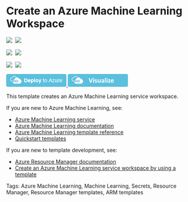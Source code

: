 # Create an Azure Machine Learning Workspace

<IMG SRC="https://azurequickstartsservice.blob.core.windows.net/badges/101-machine-learning-create/PublicLastTestDate.svg" />&nbsp;
<IMG SRC="https://azurequickstartsservice.blob.core.windows.net/badges/101-machine-learning-create/PublicDeployment.svg" />&nbsp;

<IMG SRC="https://azurequickstartsservice.blob.core.windows.net/badges/101-machine-learning-create/FairfaxLastTestDate.svg" />&nbsp;
<IMG SRC="https://azurequickstartsservice.blob.core.windows.net/badges/101-machine-learning-create/FairfaxDeployment.svg" />&nbsp;

<IMG SRC="https://azurequickstartsservice.blob.core.windows.net/badges/101-machine-learning-create/BestPracticeResult.svg" />&nbsp;
<IMG SRC="https://azurequickstartsservice.blob.core.windows.net/badges/101-machine-learning-create/CredScanResult.svg" />&nbsp;

<a href="https://portal.azure.com/#create/Microsoft.Template/uri/https%3A%2F%2Fraw.githubusercontent.com%2FAzure%2Fazure-quickstart-templates%2Fmaster%2F101-machine-learning-create%2Fazuredeploy.json" target="_blank">
    <img src="https://raw.githubusercontent.com/Azure/azure-quickstart-templates/master/1-CONTRIBUTION-GUIDE/images/deploytoazure.png"/>
</a>
<a href="http://armviz.io/#/?load=https%3A%2F%2Fraw.githubusercontent.com%2FAzure%2Fazure-quickstart-templates%2Fmaster%2F101-machine-learning-create%2Fazuredeploy.json" target="_blank">
    <img src="https://raw.githubusercontent.com/Azure/azure-quickstart-templates/master/1-CONTRIBUTION-GUIDE/images/visualizebutton.png"/>
</a>

This template creates an Azure Machine Learning service workspace.

If you are new to Azure Machine Learning, see:

- [Azure Machine Learning service](https://azure.microsoft.com/services/machine-learning-service/)
- [Azure Machine Learning documentation](https://docs.microsoft.com/azure/machine-learning/)
- [Azure Machine Learning template reference](https://docs.microsoft.com/azure/templates/microsoft.machinelearningservices/allversions)
- [Quickstart templates](https://azure.microsoft.com/resources/templates/)

If you are new to template development, see:

- [Azure Resource Manager documentation](https://docs.microsoft.com/azure/azure-resource-manager/)
- [Create an Azure Machine Learning service workspace by using a template](https://docs.microsoft.com/azure/machine-learning/service/how-to-create-workspace-template)

Tags: Azure Machine Learning, Machine Learning, Secrets, Resource Manager, Resource Manager templates, ARM templates

